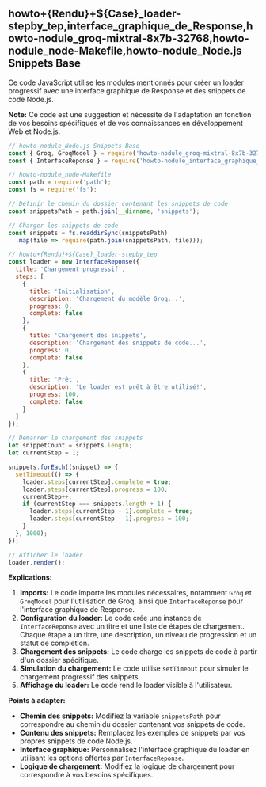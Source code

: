 ##  howto+{Rendu}+${Case}_loader-stepby_tep,interface_graphique_de_Response,howto-nodule_groq-mixtral-8x7b-32768,howto-nodule_node-Makefile,howto-nodule_Node.js Snippets Base

Ce code JavaScript utilise les modules mentionnés pour créer un loader progressif avec une interface graphique de Response et des snippets de code Node.js. 

**Note:**  Ce code est une suggestion et nécessite de l'adaptation en fonction de vos besoins spécifiques et de vos connaissances en développement Web et Node.js.

```javascript
// howto-nodule_Node.js Snippets Base
const { Groq, GroqModel } = require('howto-nodule_groq-mixtral-8x7b-32768');
const { InterfaceReponse } = require('howto-nodule_interface_graphique_de_Response');

// howto-nodule_node-Makefile
const path = require('path');
const fs = require('fs');

// Définir le chemin du dossier contenant les snippets de code
const snippetsPath = path.join(__dirname, 'snippets');

// Charger les snippets de code
const snippets = fs.readdirSync(snippetsPath)
  .map(file => require(path.join(snippetsPath, file)));

// howto+{Rendu}+${Case}_loader-stepby_tep
const loader = new InterfaceReponse({
  title: 'Chargement progressif',
  steps: [
    {
      title: 'Initialisation',
      description: 'Chargement du modèle Groq...',
      progress: 0,
      complete: false
    },
    {
      title: 'Chargement des snippets',
      description: 'Chargement des snippets de code...',
      progress: 0,
      complete: false
    },
    {
      title: 'Prêt',
      description: 'Le loader est prêt à être utilisé!',
      progress: 100,
      complete: false
    }
  ]
});

// Démarrer le chargement des snippets
let snippetCount = snippets.length;
let currentStep = 1;

snippets.forEach((snippet) => {
  setTimeout(() => {
    loader.steps[currentStep].complete = true;
    loader.steps[currentStep].progress = 100;
    currentStep++;
    if (currentStep === snippets.length + 1) {
      loader.steps[currentStep - 1].complete = true;
      loader.steps[currentStep - 1].progress = 100;
    }
  }, 1000);
});

// Afficher le loader
loader.render();


```

**Explications:**

1. **Imports:** Le code importe les modules nécessaires, notamment `Groq` et `GroqModel` pour l'utilisation de Groq, ainsi que `InterfaceReponse` pour l'interface graphique de Response.
2. **Configuration du loader:** Le code crée une instance de `InterfaceReponse` avec un titre et une liste de étapes de chargement. Chaque étape a un titre, une description, un niveau de progression et un statut de completion.
3. **Chargement des snippets:** Le code charge les snippets de code à partir d'un dossier spécifique. 
4. **Simulation du chargement:** Le code utilise `setTimeout` pour simuler le chargement progressif des snippets. 
5. **Affichage du loader:** Le code rend le loader visible à l'utilisateur.


**Points à adapter:**

* **Chemin des snippets:**  Modifiez la variable `snippetsPath` pour correspondre au chemin du dossier contenant vos snippets de code.
* **Contenu des snippets:**  Remplacez les exemples de snippets par vos propres snippets de code Node.js.
* **Interface graphique:**  Personnalisez l'interface graphique du loader en utilisant les options offertes par `InterfaceReponse`.
* **Logique de chargement:**  Modifiez la logique de chargement pour correspondre à vos besoins spécifiques.



